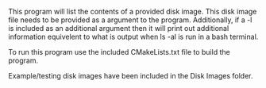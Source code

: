 This program will list the contents of a provided disk image. This disk image file needs to be provided as a argument to the program. Additionally, if a -l is included as an additional argument then it will print out additional information equivelent to what is output when ls -al is run in a bash terminal.

To run this program use the included CMakeLists.txt file to build the program.

Example/testing disk images have been included in the Disk Images folder.
